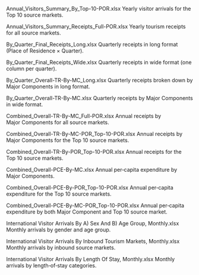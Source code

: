 Annual_Visitors_Summary_By_Top-10-POR.xlsx
Yearly visitor arrivals for the Top 10 source markets.

Annual_Visitors_Summary_Receipts_Full-POR.xlsx
Yearly tourism receipts for all source markets.

By_Quarter_Final_Receipts_Long.xlsx
Quarterly receipts in long format (Place of Residence × Quarter).

By_Quarter_Final_Receipts_Wide.xlsx
Quarterly receipts in wide format (one column per quarter).

By_Quarter_Overall-TR-By-MC_Long.xlsx
Quarterly receipts broken down by Major Components in long format.

By_Quarter_Overall-TR-By-MC.xlsx
Quarterly receipts by Major Components in wide format.

Combined_Overall-TR-By-MC_Full-POR.xlsx
Annual receipts by Major Components for all source markets.

Combined_Overall-TR-By-MC-POR_Top-10-POR.xlsx
Annual receipts by Major Components for the Top 10 source markets.

Combined_Overall-TR-By-POR_Top-10-POR.xlsx
Annual receipts for the Top 10 source markets.

Combined_Overall-PCE-By-MC.xlsx
Annual per‑capita expenditure by Major Components.

Combined_Overall-PCE-By-POR_Top-10-POR.xlsx
Annual per‑capita expenditure for the Top 10 source markets.

Combined_Overall-PCE-By-MC-POR_Top-10-POR.xlsx
Annual per‑capita expenditure by both Major Component and Top 10 source market.

International Visitor Arrivals By A) Sex And B) Age Group, Monthly.xlsx
Monthly arrivals by gender and age group.

International Visitor Arrivals By Inbound Tourism Markets, Monthly.xlsx
Monthly arrivals by inbound source markets.

International Visitor Arrivals By Length Of Stay, Monthly.xlsx
Monthly arrivals by length‑of‑stay categories.
